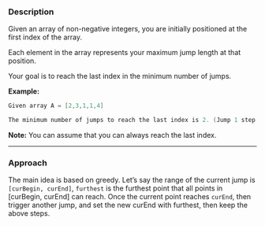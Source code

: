### Description
Given an array of non-negative integers, you are initially positioned at the first index of the array.

Each element in the array represents your maximum jump length at that position.

Your goal is to reach the last index in the minimum number of jumps.

**Example:**
```java
Given array A = [2,3,1,1,4]

The minimum number of jumps to reach the last index is 2. (Jump 1 step from index 0 to 1, then 3 steps to the last index.)
```

**Note:**
You can assume that you can always reach the last index.

***

### Approach
The main idea is based on greedy. Let’s say the range of the current jump is `[curBegin, curEnd]`, `furthest` is the furthest point that all points in [curBegin, curEnd] can reach. Once the current point reaches `curEnd`, then trigger another jump, and set the new curEnd with furthest, then keep the above steps.